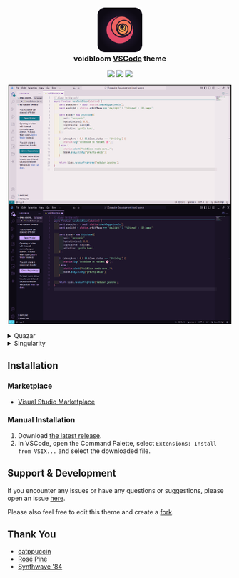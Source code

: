 <h3 align="center">
	<img src="assets/icons/rose_rsquare.png" width="100" alt="Logo"/><br/>
	voidbloom <a href="https://code.visualstudio.com">VSCode</a> theme
</h3>

<p align="center">
  <a href="https://github.com/emeryking2547/voidbloom-vscode/releases/"><img src="https://img.shields.io/github/package-json/v/emery2547/voidbloom-vscode?style=for-the-badge&labelColor=7ad383&color=382a4c
  "></a> <a href=""><img src="https://img.shields.io/github/issues/emeryking/voidbloom-vscode?style=for-the-badge&labelColor=382a4c&color=f06eb5
  "></a> <a href="LICENSE"><img src="https://img.shields.io/github/license/emery2547/voidbloom-vscode?style=for-the-badge&labelColor=382a4c&color=f4c15d
  "></a>
</p>

<p align="center">
  <img src="assets/screenshots/screenshots.png" width="500"/>
</p>

<details>
<summary>Quazar</summary>
<img src="assets/screenshots/voidbloom_light.jpg"/>
</details>
<details>
<summary>Singularity</summary>
<img src="assets/screenshots/voidbloom_dark.jpg"/>
</details>

## Installation

### Marketplace

- [Visual Studio Marketplace](https://marketplace.visualstudio.com/items?itemName=emery2547.voidbloom)

### Manual Installation

1. Download [the latest release](https://github.com/emery2547/voidbloom-vscode/releases/tag/release).
2. In VSCode, open the Command Palette, select `Extensions: Install from VSIX...` and select the downloaded file.

## Support & Development

If you encounter any issues or have any questions or suggestions, please open an issue [here](https://github.com/emery2547/voidbloom-vscode/issues?q=sort%3Aupdated-desc+is%3Aissue+is%3Aopen).

Please also feel free to edit this theme and create a [fork](https://github.com/emery2547/voidbloom-vscode/fork).

## Thank You

- [catppuccin](https://github.com/catppuccin)
- [Rosé Pine](https://github.com/rose-pine/rose-pine-theme)
- [Synthwave '84](https://github.com/robb0wen/synthwave-vscode)